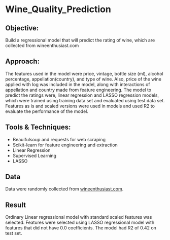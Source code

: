 # Wine_Quality_Prediction

## Objective:
Build a regressional model that will predict the rating of wine, which are collected from wineenthusiast.com

## Approach:
The features used in the model were price, vintage, bottle size (ml), alcohol percentage, appellation(country), and type of wine. Also, price of the wine applied with log was included in the model, along with interactions of appellation and country made from feature engineering. The model to predict the ratings were, linear regression and LASSO regression models, which were trained using training data set and evaluated using test data set. Features as is and scaled versions were used in models and used R2 to evaluate the performance of the model.

## Tools & Techniques:
- Beauifulsoup and requests for web scraping
- Scikit-learn for feature engineering and extraction
- Linear Regression
- Supervised Learning
- LASSO

## Data
Data were randomly collected from [wineenthusiast.com](https://www.wineenthusiast.com).

## Result
Ordinary Linear regressional model with standard scaled features was selected. Features were selected using LASSO regressional model with features that did not have 0.0 coefficients. The model had R2 of 0.42 on test set.
